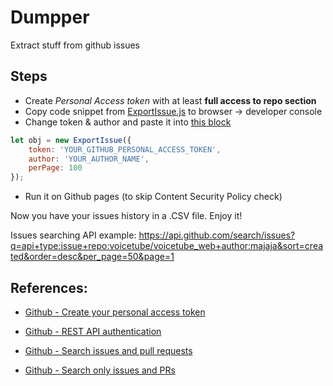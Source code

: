 # Dumpper

Extract stuff from github issues

## Steps

- Create *Personal Access token* with at least **full access to repo section**
- Copy code snippet from [ExportIssue.js](./src/ExportIssue.js) to browser -> developer console
- Change token & author and paste it into [this block](./src/ExportIssue.js#L83L87)

```js
let obj = new ExportIssue({
    token: 'YOUR_GITHUB_PERSONAL_ACCESS_TOKEN',
    author: 'YOUR_AUTHOR_NAME',
    perPage: 100
});
```

- Run it on Github pages (to skip Content Security Policy check)

Now you have your issues history in a .CSV file. Enjoy it!


Issues searching API example:
https://api.github.com/search/issues?q=api+type:issue+repo:voicetube/voicetube_web+author:majaja&sort=created&order=desc&per_page=50&page=1


## References:

- [Github - Create your personal access token](https://docs.github.com/en/github/authenticating-to-github/creating-a-personal-access-token#creating-a-token)

- [Github - REST API authentication](https://docs.github.com/en/rest/overview/resources-in-the-rest-api#authentication)

- [Github - Search issues and pull requests](https://docs.github.com/en/rest/reference/search#search-issues-and-pull-requests)

- [Github - Search only issues and PRs](https://docs.github.com/en/github/searching-for-information-on-github/searching-issues-and-pull-requests#search-only-issues-or-pull-requests)
